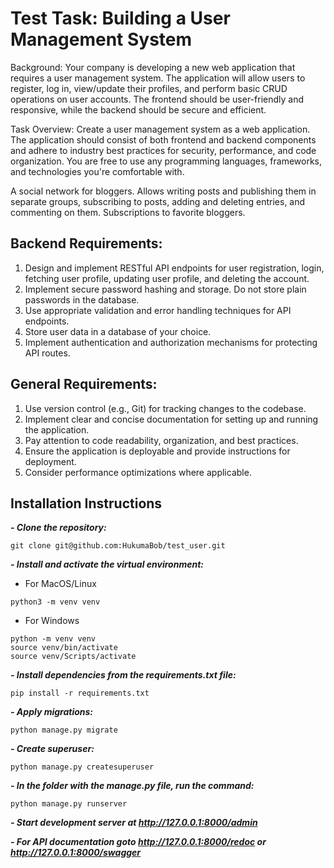 # Test Task: Building a User Management System

Background:
Your company is developing a new web application that requires a user management system. The application will allow users to register, log in, view/update their profiles, and perform basic CRUD operations on user accounts. The frontend should be user-friendly and responsive, while the backend should be secure and efficient.

Task Overview:
Create a user management system as a web application. The application should consist of both frontend and backend components and adhere to industry best practices for security, performance, and code organization. You are free to use any programming languages, frameworks, and technologies you're comfortable with.

A social network for bloggers. Allows writing posts and publishing them in separate groups, subscribing to posts, adding and deleting entries, and commenting on them.
Subscriptions to favorite bloggers.


## Backend Requirements:

1. Design and implement RESTful API endpoints for user registration, login, fetching user profile, updating user profile, and deleting the account.
2. Implement secure password hashing and storage. Do not store plain passwords in the database.
3. Use appropriate validation and error handling techniques for API endpoints.
4. Store user data in a database of your choice.
5. Implement authentication and authorization mechanisms for protecting API routes.


## General Requirements:

1. Use version control (e.g., Git) for tracking changes to the codebase.
2. Implement clear and concise documentation for setting up and running the application.
3. Pay attention to code readability, organization, and best practices.
4. Ensure the application is deployable and provide instructions for deployment.
5. Consider performance optimizations where applicable.

## Installation Instructions
***- Clone the repository:***
```
git clone git@github.com:HukumaBob/test_user.git
```

***- Install and activate the virtual environment:***
- For MacOS/Linux
```
python3 -m venv venv
```
- For Windows
```
python -m venv venv
source venv/bin/activate
source venv/Scripts/activate
```

***- Install dependencies from the requirements.txt file:***
```
pip install -r requirements.txt
```

***- Apply migrations:***
```
python manage.py migrate
```
***- Create superuser:***
```
python manage.py createsuperuser
```

***- In the folder with the manage.py file, run the command:***
```
python manage.py runserver
```
***- Start development server at http://127.0.0.1:8000/admin***

***- For API documentation goto http://127.0.0.1:8000/redoc or http://127.0.0.1:8000/swagger***


 